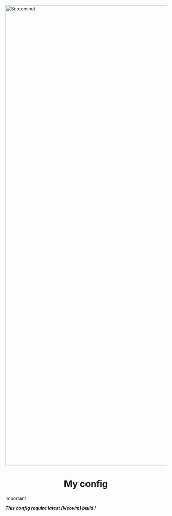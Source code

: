 <img width="1440" alt="Screenshot" src="https://github.com/ezra-1/nvim-assets/blob/main/ShoT_2024-05-24-10-59-10_1280x800.png">

<h1 align="center"> My config </h1>

> [!IMPORTANT] 
> ***This config require latest [Neovim] build !***
